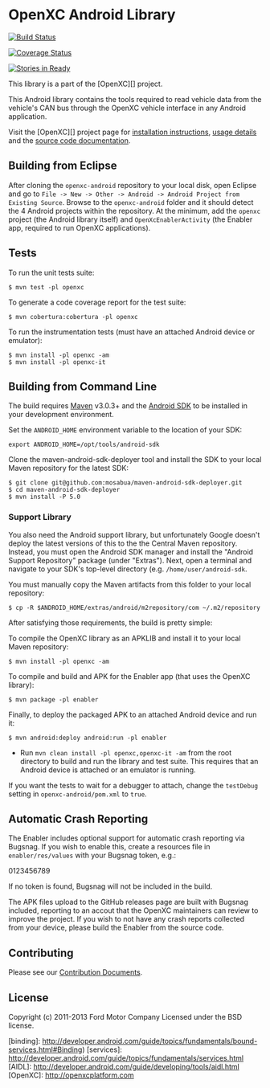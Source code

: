OpenXC Android Library
=========================

[![Build Status](https://travis-ci.org/openxc/openxc-android.svg?branch=master)](https://travis-ci.org/openxc/openxc-android)

[![Coverage Status](https://coveralls.io/repos/openxc/openxc-android/badge.png?branch=master)](https://coveralls.io/r/openxc/openxc-android?branch=master)

[![Stories in Ready](https://badge.waffle.io/openxc/openxc-android.png?label=ready&title=Ready)](http://waffle.io/openxc/openxc-android)

This library is a part of the [OpenXC][] project.

This Android library contains the tools required to read vehicle data from the
vehicle's CAN bus through the OpenXC vehicle interface in any Android
application.

Visit the [OpenXC][] project page for
[installation
instructions](http://openxcplatform.com/getting-started/library-installation.html),
[usage details](http://openxcplatform.com/android/api-guide.html) and the
[source code documentation](http://android.openxcplatform.com).

## Building from Eclipse

After cloning the `openxc-android` repository to your local disk, open Eclipse
and go to `File -> New -> Other -> Android -> Android Project from Existing
Source`. Browse to the `openxc-android` folder and it should detect the 4
Android projects within the repository. At the minimum, add the `openxc` project
(the Android library itself) and `OpenXcEnablerActivity` (the Enabler app,
required to run OpenXC applications).

## Tests

To run the unit tests suite:

    $ mvn test -pl openxc

To generate a code coverage report for the test suite:

    $ mvn cobertura:cobertura -pl openxc

To run the instrumentation tests (must have an attached Android device or
emulator):

    $ mvn install -pl openxc -am
    $ mvn install -pl openxc-it

## Building from Command Line

The build requires [Maven](http://maven.apache.org/download.html)
v3.0.3+ and the [Android SDK](http://developer.android.com/sdk/index.html)
to be installed in your development environment.

Set the `ANDROID_HOME` environment variable to the location of your SDK:

    export ANDROID_HOME=/opt/tools/android-sdk

Clone the maven-android-sdk-deployer tool and install the SDK to your local
Maven repository for the latest SDK:

    $ git clone git@github.com:mosabua/maven-android-sdk-deployer.git
    $ cd maven-android-sdk-deployer
    $ mvn install -P 5.0

### Support Library

You also need the Android support library, but unfortunately Google doesn't
deploy the latest versions of this to the the Central Maven repository. Instead,
you must open the Android SDK manager and install the "Android Support
Repository" package (under "Extras"). Next, open a terminal and navigate to your
SDK's top-level directory (e.g. `/home/user/android-sdk`.

You must manually copy the Maven artifacts from this folder to your local
repository:

    $ cp -R $ANDROID_HOME/extras/android/m2repository/com ~/.m2/repository

After satisfying those requirements, the build is pretty simple:

To compile the OpenXC library as an APKLIB and install it to your local
Maven repository:

    $ mvn install -pl openxc -am

To compile and build and APK for the Enabler app (that uses the OpenXC
library):

    $ mvn package -pl enabler

Finally, to deploy the packaged APK to an attached Android device and run it:

    $ mvn android:deploy android:run -pl enabler

* Run `mvn clean install -pl openxc,openxc-it -am` from the root directory to build and run
  the library and test suite. This requires that an Android device is attached or an
  emulator is running.

If you want the tests to wait for a debugger to attach, change the `testDebug`
setting in `openxc-android/pom.xml` to `true`.

## Automatic Crash Reporting

The Enabler includes optional support for automatic crash reporting via Bugsnag.
If you wish to enable this, create a resources file in `enabler/res/values` with
your Bugsnag token, e.g.:

<?xml version="1.0" encoding="utf-8"?>
<resources>
    <string name="bugsnag_token">0123456789</string>
</resources>

If no token is found, Bugsnag will not be included in the build.

The APK files upload to the GitHub releases page are built with Bugsnag
included, reporting to an accout that the OpenXC maintainers can review to
improve the project. If you wish to not have any crash reports collected from
your device, please build the Enabler from the source code.

## Contributing

Please see our [Contribution Documents](https://github.com/openxc/openxc-android/blob/master/CONTRIBUTING.mkd).

## License

Copyright (c) 2011-2013 Ford Motor Company
Licensed under the BSD license.

[binding]: http://developer.android.com/guide/topics/fundamentals/bound-services.html#Binding)
[services]: http://developer.android.com/guide/topics/fundamentals/services.html
[AIDL]: http://developer.android.com/guide/developing/tools/aidl.html
[OpenXC]: http://openxcplatform.com
